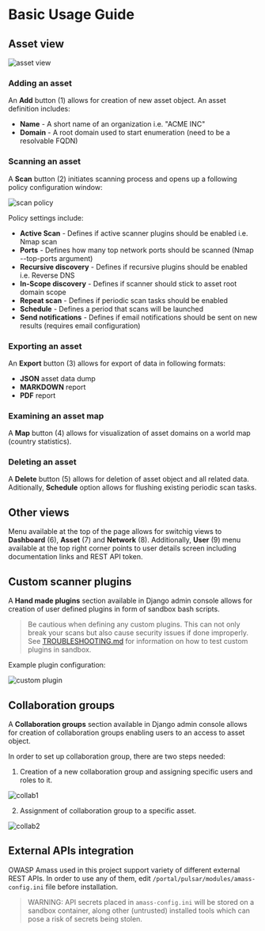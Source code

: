 # Basic Usage Guide

## Asset view

![asset view](/images/pulsar-guide1.png)

### Adding an asset

An **Add** button (1) allows for creation of new asset object.
An asset definition includes:
- **Name** - A short name of an organization i.e. "ACME INC"
- **Domain** - A root domain used to start enumeration (need to be a resolvable FQDN)

### Scanning an asset

A **Scan** button (2) initiates scanning process and opens up a following policy configuration window:

![scan policy](/images/pulsar-policy.PNG)

Policy settings include:
- **Active Scan** - Defines if active scanner plugins should be enabled i.e. Nmap scan
- **Ports** - Defines how many top network ports should be scanned (Nmap --top-ports argument)
- **Recursive discovery** - Defines if recursive plugins should be enabled i.e. Reverse DNS
- **In-Scope discovery** - Defines if scanner should stick to asset root domain scope
- **Repeat scan** - Defines if periodic scan tasks should be enabled
- **Schedule** - Defines a period that scans will be launched
- **Send notifications** - Defines if email notifications should be sent on new results (requires email configuration)

### Exporting an asset

An **Export** button (3) allows for export of data in following formats:
- **JSON** asset data dump
- **MARKDOWN** report
- **PDF** report

### Examining an asset map

A **Map** button (4) allows for visualization of asset domains on a world map (country statistics).

### Deleting an asset

A **Delete** button (5) allows for deletion of asset object and all related data.
Aditionally, **Schedule** option allows for flushing existing periodic scan tasks.

## Other views
Menu available at the top of the page allows for switchig views to **Dashboard** (6), **Asset** (7) and **Network** (8).
Additionally, **User** (9) menu available at the top right corner points to user details screen including documentation links and REST API token.

## Custom scanner plugins

A **Hand made plugins** section available in Django admin console allows for creation of user defined plugins in form of sandbox bash scripts.

> Be cautious when defining any custom plugins. This can not only break your scans but also cause security issues if done improperly. See [TROUBLESHOOTING.md](/TROUBLESHOOTING.md) for information on how to test custom plugins in sandbox.

Example plugin configuration:

![custom plugin](/images/pulsar-plugin.PNG)

## Collaboration groups

A **Collaboration groups** section available in Django admin console allows for creation of collaboration groups enabling users to an access to asset object.

In order to set up collaboration group, there are two steps needed:

1. Creation of a new collaboration group and assigning specific users and roles to it.

![collab1](/images/pulsar-collab.PNG)

2. Assignment of collaboration group to a specific asset.

![collab2](/images/pulsar-collab2.PNG)

## External APIs integration

OWASP Amass used in this project support variety of different external REST APIs.
In order to use any of them, edit `/portal/pulsar/modules/amass-config.ini` file before installation.

> WARNING: API secrets placed in `amass-config.ini` will be stored on a sandbox container, along other (untrusted) installed tools which can pose a risk of secrets being stolen.

